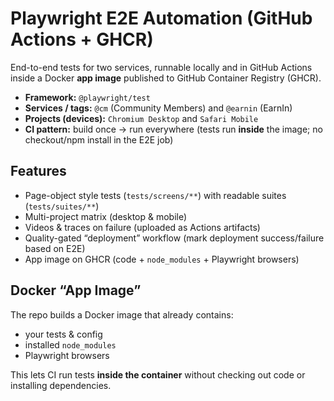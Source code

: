 # Playwright E2E Automation (GitHub Actions + GHCR)

End-to-end tests for two services, runnable locally and in GitHub Actions inside a Docker **app image** published to GitHub Container Registry (GHCR).

- **Framework:** `@playwright/test`
- **Services / tags:** `@cm` (Community Members) and `@earnin` (EarnIn)
- **Projects (devices):** `Chromium Desktop` and `Safari Mobile`
- **CI pattern:** build once → run everywhere (tests run **inside** the image; no checkout/npm install in the E2E job)

## Features

- Page-object style tests (`tests/screens/**`) with readable suites (`tests/suites/**`)
- Multi-project matrix (desktop & mobile)
- Videos & traces on failure (uploaded as Actions artifacts)
- Quality-gated “deployment” workflow (mark deployment success/failure based on E2E)
- App image on GHCR (code + `node_modules` + Playwright browsers)

## Docker “App Image”

The repo builds a Docker image that already contains:

- your tests & config
- installed `node_modules`
- Playwright browsers

This lets CI run tests **inside the container** without checking out code or installing dependencies.
